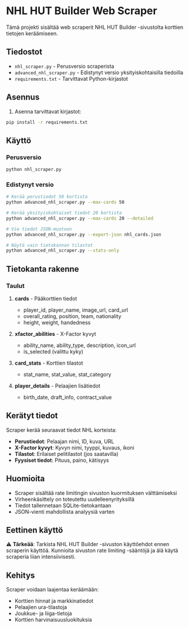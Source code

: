 # NHL HUT Builder Web Scraper

Tämä projekti sisältää web scraperit NHL HUT Builder -sivustolta korttien tietojen keräämiseen.

## Tiedostot

- `nhl_scraper.py` - Perusversio scraperista
- `advanced_nhl_scraper.py` - Edistynyt versio yksityiskohtaisilla tiedoilla
- `requirements.txt` - Tarvittavat Python-kirjastot

## Asennus

1. Asenna tarvittavat kirjastot:
```bash
pip install -r requirements.txt
```

## Käyttö

### Perusversio

```bash
python nhl_scraper.py
```

### Edistynyt versio

```bash
# Kerää perustiedot 50 kortista
python advanced_nhl_scraper.py --max-cards 50

# Kerää yksityiskohtaiset tiedot 20 kortista
python advanced_nhl_scraper.py --max-cards 20 --detailed

# Vie tiedot JSON-muotoon
python advanced_nhl_scraper.py --export-json nhl_cards.json

# Näytä vain tietokannan tilastot
python advanced_nhl_scraper.py --stats-only
```

## Tietokanta rakenne

### Taulut

1. **cards** - Pääkorttien tiedot
   - player_id, player_name, image_url, card_url
   - overall_rating, position, team, nationality
   - height, weight, handedness

2. **xfactor_abilities** - X-Factor kyvyt
   - ability_name, ability_type, description, icon_url
   - is_selected (valittu kyky)

3. **card_stats** - Korttien tilastot
   - stat_name, stat_value, stat_category

4. **player_details** - Pelaajien lisätiedot
   - birth_date, draft_info, contract_value

## Kerätyt tiedot

Scraper kerää seuraavat tiedot NHL korteista:

- **Perustiedot**: Pelaajan nimi, ID, kuva, URL
- **X-Factor kyvyt**: Kyvyn nimi, tyyppi, kuvaus, ikoni
- **Tilastot**: Erilaiset pelitilastot (jos saatavilla)
- **Fyysiset tiedot**: Pituus, paino, kätisyys

## Huomioita

- Scraper sisältää rate limitingin sivuston kuormituksen välttämiseksi
- Virheenkäsittely on toteutettu uudelleenyrityksillä
- Tiedot tallennetaan SQLite-tietokantaan
- JSON-vienti mahdollista analyysiä varten

## Eettinen käyttö

⚠️ **Tärkeää**: Tarkista NHL HUT Builder -sivuston käyttöehdot ennen scraperin käyttöä. Kunnioita sivuston rate limiting -sääntöjä ja älä käytä scraperia liian intensiivisesti.

## Kehitys

Scraper voidaan laajentaa keräämään:
- Korttien hinnat ja markkinatiedot
- Pelaajien ura-tilastoja
- Joukkue- ja liiga-tietoja
- Korttien harvinaisuusluokituksia